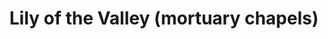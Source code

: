 ---
title: "Lily of the Valley (mortuary chapels)"
url: /bacarra/lily-of-the-valley-mortuary-chapels/
shop: shop
---